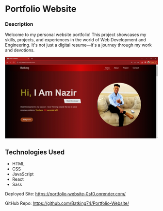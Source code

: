 # Portfolio Website

### Description
Welcome to my personal website portfolio! This project showcases my skills, projects, and experiences in the world of Web Development and Engineering. It's not just a digital resume—it's a journey through my work and devotions.


![Image of Nazir's Portfolio Website](./client/public/images/projects/Portfolio_Website.webp)


## Technologies Used
- HTML
- CSS
- JavaScript
- React
- Sass

Deployed Site: https://portfolio-website-0sf0.onrender.com/

GitHub Repo: https://github.com/Batking74/Portfolio-Website/
